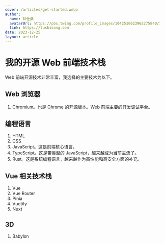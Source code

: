 ```yaml
---
cover: /articles/get-started.webp
author:
  name: 陆仕桑
  avatarUrl: https://pbs.twimg.com/profile_images/1042510623962275840/1Iw_Mvud_400x400.jpg
  link: https://lushisang.com
date: 2023-12-25
layout: article
---
```


# 我的开源 Web 前端技术栈

Web 前端开源技术非常丰富，我选择的主要技术为以下。

## Web 浏览器

1. Chromium。也是 Chrome 的开源版本。Web 前端主要的开发调试平台。


## 编程语言

1. HTML
2. CSS
3. JavaScript。这是前端核心语言。
4. TypeScript。这是带类型的 JavaScript，越来越成为当前主流了。
5. Rust。这是系统编程语言，越来越作为高性能和高安全方面的补充。

##  Vue 相关技术栈

1. Vue
2. Vue Router
3. Pinia
4. Vuetify
5. Nuxt

## 3D

1. Babylon



